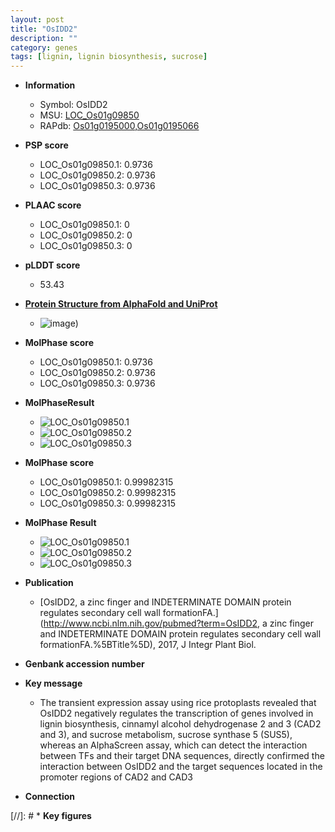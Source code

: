 ```yaml
---
layout: post
title: "OsIDD2"
description: ""
category: genes
tags: [lignin, lignin biosynthesis, sucrose]
---
```


* **Information**  
    + Symbol: OsIDD2  
    + MSU: [LOC_Os01g09850](http://rice.plantbiology.msu.edu/cgi-bin/ORF_infopage.cgi?orf=LOC_Os01g09850)  
    + RAPdb: [Os01g0195000](http://rapdb.dna.affrc.go.jp/viewer/gbrowse_details/irgsp1?name=Os01g0195000),[Os01g0195066](http://rapdb.dna.affrc.go.jp/viewer/gbrowse_details/irgsp1?name=Os01g0195066)  

* **PSP score**  
    + LOC_Os01g09850.1: 0.9736 
    + LOC_Os01g09850.2: 0.9736 
    + LOC_Os01g09850.3: 0.9736 

* **PLAAC score**  
    + LOC_Os01g09850.1: 0 
    + LOC_Os01g09850.2: 0 
    + LOC_Os01g09850.3: 0 

* **pLDDT score**
    + 53.43

* **[Protein Structure from AlphaFold and UniProt](https://www.uniprot.org/uniprotkb/A2ZQ88/entry#structure)**
    + ![image](https://ricepsp.github.io/images/A/AF-A2ZQ88-F1.png))

* **MolPhase score**
    + LOC_Os01g09850.1: 0.9736
    + LOC_Os01g09850.2: 0.9736
    + LOC_Os01g09850.3: 0.9736

* **MolPhaseResult**
    + ![LOC_Os01g09850.1](https://ricepsp.github.io/pictures/LOC_Os01g/LOC_Os01g09850.1.png)
    + ![LOC_Os01g09850.2](https://ricepsp.github.io/pictures/LOC_Os01g/LOC_Os01g09850.2.png)
    + ![LOC_Os01g09850.3](https://ricepsp.github.io/pictures/LOC_Os01g/LOC_Os01g09850.3.png)

* **MolPhase score**
    + LOC_Os01g09850.1: 0.99982315
    + LOC_Os01g09850.2: 0.99982315
    + LOC_Os01g09850.3: 0.99982315

* **MolPhase Result**
    + ![LOC_Os01g09850.1](https://304243504.github.io/Pictures/LOC_Os01g/LOC_Os01g09850.1.png)
    + ![LOC_Os01g09850.2](https://304243504.github.io/Pictures/LOC_Os01g/LOC_Os01g09850.2.png)
    + ![LOC_Os01g09850.3](https://304243504.github.io/Pictures/LOC_Os01g/LOC_Os01g09850.3.png)

* **Publication**  
    + [OsIDD2, a zinc finger and INDETERMINATE DOMAIN protein regulates secondary cell wall formationFA.](http://www.ncbi.nlm.nih.gov/pubmed?term=OsIDD2, a zinc finger and INDETERMINATE DOMAIN protein regulates secondary cell wall formationFA.%5BTitle%5D), 2017, J Integr Plant Biol.

* **Genbank accession number**  

* **Key message**  
    + The transient expression assay using rice protoplasts revealed that OsIDD2 negatively regulates the transcription of genes involved in lignin biosynthesis, cinnamyl alcohol dehydrogenase 2 and 3 (CAD2 and 3), and sucrose metabolism, sucrose synthase 5 (SUS5), whereas an AlphaScreen assay, which can detect the interaction between TFs and their target DNA sequences, directly confirmed the interaction between OsIDD2 and the target sequences located in the promoter regions of CAD2 and CAD3

* **Connection**  

[//]: # * **Key figures**  


